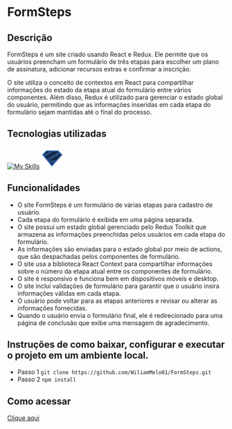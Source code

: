 # FormSteps
## Descrição
FormSteps é um site criado usando React e Redux. Ele permite que os usuários preencham um formulário de três etapas para escolher um plano de assinatura, adicionar recursos extras e confirmar a inscrição.

O site utiliza o conceito de contextos em React para compartilhar informações do estado da etapa atual do formulário entre vários componentes. Além disso, Redux é utilizado para gerenciar o estado global do usuário, permitindo que as informações inseridas em cada etapa do formulário sejam mantidas até o final do processo.
## Tecnologias utilizadas
[![My Skills](https://skillicons.dev/icons?i=react,tailwindcss,typescript,redux)](https://skillicons.dev)
<img src="https://github.com/colinhacks/zod/blob/master/logo.svg" alt="Descrição da Imagem" width="50" height="50" style="border-radius: 20px">


## Funcionalidades
- O site FormSteps é um formulário de várias etapas para cadastro de usuário.
- Cada etapa do formulário é exibida em uma página separada.
- O site possui um estado global gerenciado pelo Redux Toolkit que armazena as informações preenchidas pelos usuários em cada etapa do formulário.
- As informações são enviadas para o estado global por meio de actions, que são despachadas pelos componentes de formulário.
- O site usa a biblioteca React Context para compartilhar informações sobre o número da etapa atual entre os componentes de formulário.
- O site é responsivo e funciona bem em dispositivos móveis e desktop.
- O site inclui validações de formulário para garantir que o usuário insira informações válidas em cada etapa.
- O usuário pode voltar para as etapas anteriores e revisar ou alterar as informações fornecidas.
- Quando o usuário envia o formulário final, ele é redirecionado para uma página de conclusão que exibe uma mensagem de agradecimento.
## Instruções de como baixar, configurar e executar o projeto em um ambiente local.
- Passo 1 ```git clone https://github.com/WiliamMelo01/FormSteps.git```
- Passo 2 ```npm install```

## Como acessar
<a href="https://wiliammelo-form-steps.vercel.app/">Clique aqui</a>
